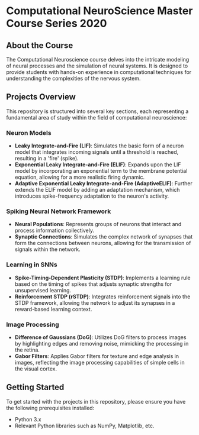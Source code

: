 # Computational NeuroScience Master Course Series 2020

## About the Course

The Computational Neuroscience course delves into the intricate modeling of neural processes and the simulation of neural systems. It is designed to provide students with hands-on experience in computational techniques for understanding the complexities of the nervous system.

## Projects Overview

This repository is structured into several key sections, each representing a fundamental area of study within the field of computational neuroscience:

### Neuron Models

- **Leaky Integrate-and-Fire (LIF)**: Simulates the basic form of a neuron model that integrates incoming signals until a threshold is reached, resulting in a 'fire' (spike).
- **Exponential Leaky Integrate-and-Fire (ELIF)**: Expands upon the LIF model by incorporating an exponential term to the membrane potential equation, allowing for a more realistic firing dynamic.
- **Adaptive Exponential Leaky Integrate-and-Fire (AdaptiveELIF)**: Further extends the ELIF model by adding an adaptation mechanism, which introduces spike-frequency adaptation to the neuron's activity.

### Spiking Neural Network Framework

- **Neural Populations**: Represents groups of neurons that interact and process information collectively.
- **Synaptic Connections**: Simulates the complex network of synapses that form the connections between neurons, allowing for the transmission of signals within the network.

### Learning in SNNs

- **Spike-Timing-Dependent Plasticity (STDP)**: Implements a learning rule based on the timing of spikes that adjusts synaptic strengths for unsupervised learning.
- **Reinforcement STDP (rSTDP)**: Integrates reinforcement signals into the STDP framework, allowing the network to adjust its synapses in a reward-based learning context.

### Image Processing

- **Difference of Gaussians (DoG)**: Utilizes DoG filters to process images by highlighting edges and removing noise, mimicking the processing in the retina.
- **Gabor Filters**: Applies Gabor filters for texture and edge analysis in images, reflecting the image processing capabilities of simple cells in the visual cortex.

## Getting Started

To get started with the projects in this repository, please ensure you have the following prerequisites installed:

- Python 3.x
- Relevant Python libraries such as NumPy, Matplotlib, etc.

